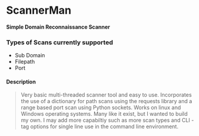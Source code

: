 # ScannerMan
**Simple Domain Reconnaissance Scanner**

### Types of Scans currently supported
- Sub Domain
- Filepath
- Port

#### Description
> Very basic multi-threaded scanner tool and easy to use. Incorporates the use of a dictionary for path scans using the requests library and a range based port scan using Python sockets.
> Works on linux and Windows operating systems. 
> Many like it exist, but I wanted to build my own. I may add more capabiltiy such as more scan types and CLI -tag options for single line use in the command line environment.

